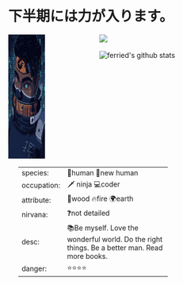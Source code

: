 # 下半期には力が入ります。

<div>

<div style="float:left;">
    <img src="./imgs/1.jpg" style="width:40%;height: 250px;"/>
</div>

<div style="float:left;margin-left:20px;width:60%;">
<table>
<tbody>
<tr>
<td> species: </td>
<td>🙋human 💁new human</td>
</tr>
<tr>
<td>occupation: </td>
<td>🗡 ninja  💻coder</td>
</tr>
<tr>
<td>attribute: </td>
<td>🌲wood 🔥fire 🌍earth</td>
</tr>
<tr>
<td>nirvana: </td>
<td>❓not detailed</td>
</tr>
<tr>
<td>desc: </td>
<td>📚Be myself. Love the wonderful world. Do the right things. Be a better man. Read more books. </td>
</tr>
<tr>
<td>danger: </td>
<td>⭐⭐⭐⭐</td>
</tr>
</tbody>
</table>
</div>

<img src="./imgs/2.gif"/>


</div>



<div>

![ferried's github stats](https://github-readme-stats.vercel.app/api?username=ferried&count_private=true&show_icons=true&theme=radical)

</div>